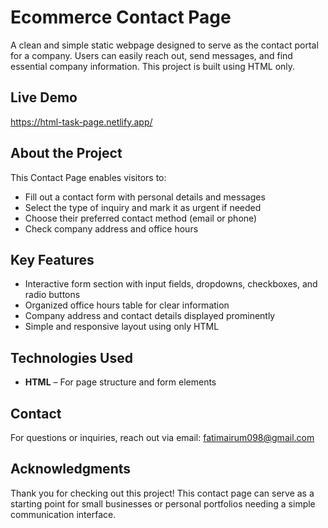 # Ecommerce Contact Page

A clean and simple static webpage designed to serve as the contact portal for a company. Users can easily reach out, send messages, and find essential company information. This project is built using HTML only.

## Live Demo

https://html-task-page.netlify.app/

## About the Project

This Contact Page enables visitors to:

* Fill out a contact form with personal details and messages
* Select the type of inquiry and mark it as urgent if needed
* Choose their preferred contact method (email or phone)
* Check company address and office hours

## Key Features

* Interactive form section with input fields, dropdowns, checkboxes, and radio buttons
* Organized office hours table for clear information
* Company address and contact details displayed prominently
* Simple and responsive layout using only HTML

## Technologies Used

* **HTML** – For page structure and form elements

## Contact

For questions or inquiries, reach out via email:
fatimairum098@gmail.com

## Acknowledgments

Thank you for checking out this project! This contact page can serve as a starting point for small businesses or personal portfolios needing a simple communication interface.

